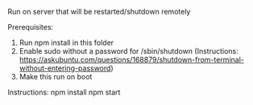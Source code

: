 Run on server that will be restarted/shutdown remotely

Prerequisites:
1. Run npm install in this folder
2. Enable sudo without a password for /sbin/shutdown (Instructions: https://askubuntu.com/questions/168879/shutdown-from-terminal-without-entering-password)
3. Make this run on boot


Instructions:
npm install
npm start